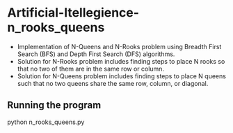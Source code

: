# Artificial-Itellegience-n_rooks_queens
* Implementation of N-Queens and N-Rooks problem using Breadth First Search (BFS) and Depth First Search (DFS) algorithms.
* Solution for N-Rooks problem includes finding steps to place N rooks so that no two of them are in the same row or column.
* Solution for N-Queens problem includes finding steps to place N queens such that no two queens share the same row, column, or diagonal.

## Running the program
python n_rooks_queens.py  
